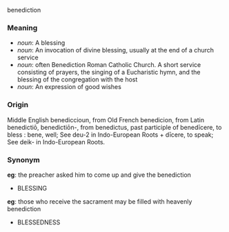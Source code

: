 benediction
### Meaning
+ _noun_: A blessing
+ _noun_: An invocation of divine blessing, usually at the end of a church service
+ _noun_:  often Benediction Roman Catholic Church. A short service consisting of prayers, the singing of a Eucharistic hymn, and the blessing of the congregation with the host
+ _noun_: An expression of good wishes

### Origin

Middle English benediccioun, from Old French benedicion, from Latin benedictiō, benedictiōn-, from benedictus, past participle of benedīcere, to bless : bene, well; See deu-2 in Indo-European Roots + dīcere, to speak; See deik- in Indo-European Roots.

### Synonym

__eg__: the preacher asked him to come up and give the benediction

+ BLESSING

__eg__: those who receive the sacrament may be filled with heavenly benediction

+ BLESSEDNESS


